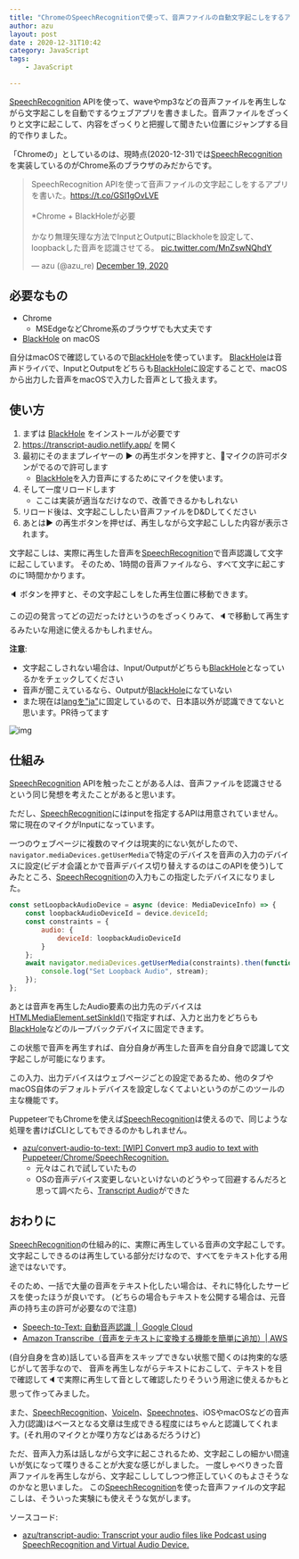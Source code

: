 ```yaml
---
title: "ChromeのSpeechRecognitionで使って、音声ファイルの自動文字起こしをするアプリを書いた"
author: azu
layout: post
date : 2020-12-31T10:42
category: JavaScript
tags:
    - JavaScript

---
```


[SpeechRecognition](https://developer.mozilla.org/en-US/docs/Web/API/SpeechRecognition) APIを使って、waveやmp3などの音声ファイルを再生しながら文字起こしを自動でするウェブアプリを書きました。音声ファイルをざっくりと文字に起こして、内容をざっくりと把握して聞きたい位置にジャンプする目的で作りました。

「Chromeの」としているのは、現時点(2020-12-31)では[SpeechRecognition](https://developer.mozilla.org/en-US/docs/Web/API/SpeechRecognition)を実装しているのがChrome系のブラウザのみだからです。

<blockquote class="twitter-tweet"><p lang="ja" dir="ltr">SpeechRecognition APIを使って音声ファイルの文字起こしをするアプリを書いた。<a href="https://t.co/GSI1gOvLVE">https://t.co/GSI1gOvLVE</a><br><br>*Chrome + BlackHoleが必要<br><br>かなり無理矢理な方法でInputとOutputにBlackholeを設定して、loopbackした音声を認識させてる。 <a href="https://t.co/MnZswNQhdY">pic.twitter.com/MnZswNQhdY</a></p>&mdash; azu (@azu_re) <a href="https://twitter.com/azu_re/status/1340254432504627201?ref_src=twsrc%5Etfw">December 19, 2020</a></blockquote>
<script async src="https://platform.twitter.com/widgets.js" charset="utf-8"></script> 

## 必要なもの

- Chrome
    - MSEdgeなどChrome系のブラウザでも大丈夫です
- [BlackHole](https://github.com/ExistentialAudio/BlackHole) on macOS

自分はmacOSで確認しているので[BlackHole](https://github.com/ExistentialAudio/BlackHole)を使っています。
[BlackHole](https://github.com/ExistentialAudio/BlackHole)は音声ドライバで、InputとOutputをどちらも[BlackHole](https://github.com/ExistentialAudio/BlackHole)に設定することで、macOSから出力した音声をmacOSで入力した音声として扱えます。

## 使い方

1. まずは [BlackHole](https://github.com/ExistentialAudio/BlackHole) をインストールが必要です
2. <https://transcript-audio.netlify.app/> を開く
3. 最初にそのままプレイヤーの ▶ の再生ボタンを押すと、🎤マイクの許可ボタンがでるので許可します
    - [BlackHole](https://github.com/ExistentialAudio/BlackHole)を入力音声にするためにマイクを使います。
4. そして一度リロードします
    - ここは実装が適当なだけなので、改善できるかもしれない
5. リロード後は、文字起こししたい音声ファイルをD&Dしてください
6. あとは▶ の再生ボタンを押せば、再生しながら文字起こしした内容が表示されます。

文字起こしは、実際に再生した音声を[SpeechRecognition](https://developer.mozilla.org/en-US/docs/Web/API/SpeechRecognition)で音声認識して文字に起こしています。
そのため、1時間の音声ファイルなら、すべて文字に起こすのに1時間かかります。

🔈 ボタンを押すと、その文字起こしをした再生位置に移動できます。

この辺の発言ってどの辺だったけというのをざっくりみて、🔈で移動して再生するみたいな用途に使えるかもしれません。

**注意**: 

- 文字起こしされない場合は、Input/Outputがどちらも[BlackHole](https://github.com/ExistentialAudio/BlackHole)となっているかをチェックしてください
- 音声が聞こえているなら、Outputが[BlackHole](https://github.com/ExistentialAudio/BlackHole)になていない
- また現在は[langを"ja"](https://github.com/azu/transcript-audio/blob/9ba1ec7a322b14cb39ecaccda901c26bd1d55e94/src/AudioPlayer/AudioPlayer.tsx#L229)に固定しているので、日本語以外が認識できてないと思います。PR待ってます

![img](https://efcl.info/wp-content/uploads/2020/12/31-1609379890.png)

## 仕組み

[SpeechRecognition](https://developer.mozilla.org/en-US/docs/Web/API/SpeechRecognition) APIを触ったことがある人は、音声ファイルを認識させるという同じ発想を考えたことがあると思います。

ただし、[SpeechRecognition](https://developer.mozilla.org/en-US/docs/Web/API/SpeechRecognition)にはinputを指定するAPIは用意されていません。
常に現在のマイクがInputになっています。

一つのウェブページに複数のマイクは現実的にない気がしたので、`navigator.mediaDevices.getUserMedia`で特定のデバイスを音声の入力のデバイスに設定(ビデオ会議とかで音声デバイス切り替えするのはこのAPIを使う)してみたところ、[SpeechRecognition](https://developer.mozilla.org/en-US/docs/Web/API/SpeechRecognition)の入力もこの指定したデバイスになりました。

```js
const setLoopbackAudioDevice = async (device: MediaDeviceInfo) => {
    const loopbackAudioDeviceId = device.deviceId;
    const constraints = {
        audio: {
            deviceId: loopbackAudioDeviceId
        }
    };
    await navigator.mediaDevices.getUserMedia(constraints).then(function (stream) {
        console.log("Set Loopback Audio", stream);
    });
};
```

あとは音声を再生したAudio要素の出力先のデバイスは[HTMLMediaElement.setSinkId()](https://developer.mozilla.org/en-US/docs/Web/API/HTMLMediaElement/setSinkId)で指定すれば、入力と出力をどちらも[BlackHole](https://github.com/ExistentialAudio/BlackHole)などのループバックデバイスに固定できます。

この状態で音声を再生すれば、自分自身が再生した音声を自分自身で認識して文字起こしが可能になります。

この入力、出力デバイスはウェブページごとの設定であるため、他のタブやmacOS自体のデフォルトデバイスを設定しなくてよいというのがこのツールの主な機能です。

PuppeteerでもChromeを使えば[SpeechRecognition](https://developer.mozilla.org/en-US/docs/Web/API/SpeechRecognition)は使えるので、同じような処理を書けばCLIとしてもできるのかもしれません。

- [azu/convert-audio-to-text: \[WIP\] Convert mp3 audio to text with Puppeteer/Chrome/SpeechRecognition.](https://github.com/azu/convert-audio-to-text)
    - 元々はこれで試していたもの
    - OSの音声デバイス変更しないといけないのどうやって回避するんだろと思って調べたら、[Transcript Audio](https://github.com/azu/transcript-audio)ができた

## おわりに

[SpeechRecognition](https://developer.mozilla.org/en-US/docs/Web/API/SpeechRecognition)の仕組み的に、実際に再生している音声の文字起こしです。
文字起こしできるのは再生している部分だけなので、すべてをテキスト化する用途ではないです。

そのため、一括で大量の音声をテキスト化したい場合は、それに特化したサービスを使ったほうが良いです。
(どちらの場合もテキストを公開する場合は、元音声の持ち主の許可が必要なので注意)

- [Speech-to-Text: 自動音声認識  |  Google Cloud](https://cloud.google.com/speech-to-text)
- [Amazon Transcribe（音声をテキストに変換する機能を簡単に追加）| AWS](https://aws.amazon.com/jp/transcribe/)

(自分自身を含め)話している音声をスキップできない状態で聞くのは拘束的な感じがして苦手なので、
音声を再生しながらテキストにおこして、テキストを目で確認して🔈で実際に再生して音として確認したりそういう用途に使えるかもと思って作ってみました。

また、[SpeechRecognition](https://developer.mozilla.org/en-US/docs/Web/API/SpeechRecognition)、[VoiceIn](https://chrome.google.com/webstore/detail/voice-in-voice-typing/pjnefijmagpdjfhhkpljicbbpicelgko?hl=ja)、[Speechnotes](https://speechnotes.co/)、iOSやmacOSなどの音声入力(認識)はベースとなる文章は生成できる程度にはちゃんと認識してくれます。(それ用のマイクとか喋り方などはあるだろうけど)

ただ、音声入力系は話しながら文字に起こされるため、文字起こしの細かい間違いが気になって喋りきることが大変な感じがしました。
一度しゃべりきった音声ファイルを再生しながら、文字起こししてしつつ修正していくのもよさそうなのかなと思いました。
この[SpeechRecognition](https://developer.mozilla.org/en-US/docs/Web/API/SpeechRecognition)を使った音声ファイルの文字起こしは、そういった実験にも使えそうな気がします。

ソースコード:

- [azu/transcript-audio: Transcript your audio files like Podcast using SpeechRecognition and Virtual Audio Device.](https://github.com/azu/transcript-audio)
